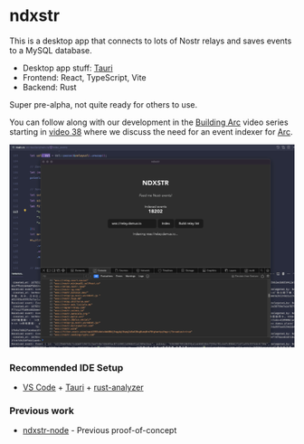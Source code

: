 # ndxstr

This is a desktop app that connects to lots of Nostr relays and saves events to a MySQL database.

* Desktop app stuff: [Tauri](http://tauri.app/)
* Frontend: React, TypeScript, Vite
* Backend: Rust

Super pre-alpha, not quite ready for others to use.

You can follow along with our development in the [Building Arc](https://thearcapp.com/videos) video series starting in [video 38](https://thearcapp.com/video/38) where we discuss the need for an event indexer for [Arc](https://thearcapp.com).

![ndxstr indexing](/public/indexing.png)


### Recommended IDE Setup

- [VS Code](https://code.visualstudio.com/) + [Tauri](https://marketplace.visualstudio.com/items?itemName=tauri-apps.tauri-vscode) + [rust-analyzer](https://marketplace.visualstudio.com/items?itemName=rust-lang.rust-analyzer)


### Previous work

- [ndxstr-node](https://github.com/ArcadeLabsInc/ndxstr-nodejs) - Previous proof-of-concept
